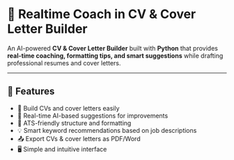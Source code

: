 # 📝 Realtime Coach in CV & Cover Letter Builder

An AI-powered **CV & Cover Letter Builder** built with **Python** that provides **real-time coaching, formatting tips, and smart suggestions** while drafting professional resumes and cover letters.

---

## 🚀 Features
- 📄 Build CVs and cover letters easily
- 🤖 Real-time AI-based suggestions for improvements
- 🎯 ATS-friendly structure and formatting
- 💡 Smart keyword recommendations based on job descriptions
- 📤 Export CVs & cover letters as PDF/Word
- 🖥️ Simple and intuitive interface
